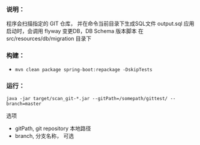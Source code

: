 ### 说明：
程序会扫描指定的 GIT 仓库， 并在命令当前目录下生成SQL文件 output.sql
应用启动时，会调用 flyway 变更DB，DB Schema 版本脚本 在 src/resources/db/migration 目录下

### 构建：
-  `mvn clean package spring-boot:repackage -DskipTests`

### 运行：

`java -jar target/scan_git-*.jar --gitPath=/somepath/gittest/ --branch=master`

选项
- gitPath,  git repository 本地路径
- branch, 分支名称， 可选